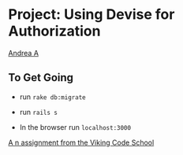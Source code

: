 Project: Using Devise for Authorization
============================================


[Andrea A](https://github.com/andie5/assignment_devise)

## To Get Going 
- run `rake db:migrate`

- run `rails s`
- In the browser run `localhost:3000`


[A n assignment from the Viking Code School](https://www.vikingcodeschool.com)


